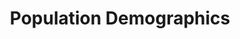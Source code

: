 ---
layout: content
data: people
title: Population Demographics
isHome: true
link: https://figure.nz/search/?query=children%20population&ref=yfnz
link-ch: https://figure.nz/search/?query=children%20population&ref=yfnz
link-te: https://figure.nz/search/?query=teenage%20population&ref=yfnz
link-yo: https://figure.nz/search/?query=youth%20population&ref=yfnz
---